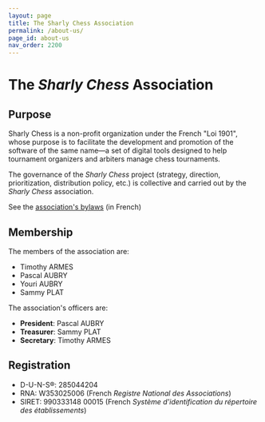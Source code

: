 ```yaml
---
layout: page
title: The Sharly Chess Association
permalink: /about-us/
page_id: about-us
nav_order: 2200
---
```


# The _Sharly Chess_ Association

## Purpose

Sharly Chess is a non-profit organization under the French "Loi 1901", whose purpose is to facilitate the development and promotion of the software of the same name—a set of digital tools designed to help tournament organizers and arbiters manage chess tournaments.

The governance of the _Sharly Chess_ project (strategy, direction, prioritization, distribution policy, etc.) is collective and carried out by the _Sharly Chess_ association.

See the [association's bylaws](/assets/docs/sharly-chess-statuts-20250317-s.pdf) (in French)

## Membership

The members of the association are:

* Timothy ARMES
* Pascal AUBRY
* Youri AUBRY
* Sammy PLAT

The association's officers are:

* **President**: Pascal AUBRY
* **Treasurer**: Sammy PLAT
* **Secretary**: Timothy ARMES

## Registration

- D-U-N-S®: 285044204
- RNA: W353025006 (French _Registre National des Associations_)
- SIRET: 990333148 00015 (French _Système d'identification du répertoire des établissements_)
